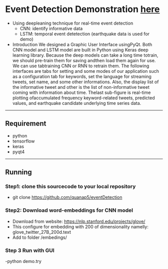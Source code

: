 # Event Detection Demonstration [here](https://github.com/quanap5/eventDetection/blob/master/Readme.pdf)

- Using deepleaning technique for real-time event detection
  - CNN: identify informative data
  - LSTM: temporal event detetection (earthquake data is used for demo)
- Introduction
We  designed  a  Graphic  User  Interface  usingPyQt. Both CNN  model and LSTM  model are built in Python using Keras deep learning library. Because the deep models can take a long time totrain,  we  should  pre-train  them  for  saving  andthen  load  them  again  for  use.  We  can  use  tabtraining  CNN  or  RNN  to  retrain  them.  The following interfaces are tabs for setting and some modes of our application such as a configuration tab for keywords, set the language for streaming tweets,  set  name,  and  some  other  informations. Also, the display  list  of  the  informative tweet  and  other  is  the  list  of  non-informative tweet coming with information about time. Thelast   sub-figure   is   real-time   plotting   ofaccumulated frequency keyword-related tweets, predicted  values,  and  earthquake  candidate underlying time series data.

----
## Requirement

- python
- tensorflow
- keras
- pyqt4

----
## Running

### Step1: clone this sourcecode to your local repository
- git clone https://github.com/quanap5/eventDetection

### Step2: Download word-embeddings for CNN model
- Download from website: https://nlp.stanford.edu/projects/glove/
- This configure for embedding with 200 of dimensionality namelly: glove_twitter_27B_200d.text
- Add to folder /embedings/

### Step 3 Run with GUI
-python demo.try

